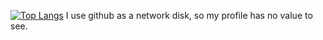 [![Top Langs](https://github-readme-stats.vercel.app/api/top-langs/?username=yizdu&layout=compact&hide=css,html)](https://github.com/yizdu/github-readme-stats)
I use github as a network disk, so my profile has no value to see.
<!--
**yizdu/yizdu** is a ✨ _special_ ✨ repository because its `README.md` (this file) appears on your GitHub profile.

Here are some ideas to get you started:

- 🔭 I’m currently working on ...
- 🌱 I’m currently learning ...
- 👯 I’m looking to collaborate on ...
- 🤔 I’m looking for help with ...
- 💬 Ask me about ...
- 📫 How to reach me: ...
- 😄 Pronouns: ...
- ⚡ Fun fact: ...
-->
